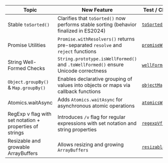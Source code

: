| Topic                                                   | New Feature                                                                            | Test / Class Example                                         | TC39                                                                                         |
|---------------------------------------------------------|----------------------------------------------------------------------------------------|--------------------------------------------------------------|----------------------------------------------------------------------------------------------|
| Stable `toSorted()`                                     | Clarifies that `toSorted()` now performs stable sorting (behavior finalized in ES2024) | [`toSortedStable`](features/toSortedStable.js)               | -                                                                                            |
| Promise Utilities                                       | `Promise.withResolvers()` returns pre-separated `resolve` and `reject` functions       | [`promiseWithResolvers`](features/promiseWithResolvers.js)   | [Promise.withResolvers](https://github.com/tc39/proposal-promise-with-resolvers)             |
| String Well-Formed Checks                               | `String.prototype.isWellFormed()` and `.toWellFormed()` ensure Unicode correctness     | [`wellFormedUnicode`](features/wellFormedUnicode.js)         | [Well-Formed Unicode Strings](https://github.com/tc39/proposal-is-usv-string)                |
| `Object.groupBy()` & `Map.groupBy()`                    | Enables declarative grouping of values into objects or maps via callback functions     | [`objectMapGroupBy`](features/objectMapGroupBy.js)           | [Array Grouping](https://github.com/tc39/proposal-array-grouping)                            |
| Atomics.waitAsync                                       | Adds `Atomics.waitAsync` for asynchronous atomic operations                            | [`atomicsWaitAsync`](features/atomicsWaitAsync.js)           | [Atomics.waitAsync](https://github.com/tc39/proposal-atomics-wait-async)                     |
| RegExp v flag with set notation + properties of strings | Introduces `/v` flag for regular expressions with set notation and string properties   | [`regexpVflag`](features/regexpVflag.js)                     | [RegExp v flag](https://github.com/tc39/proposal-regexp-v-flag)                              |
| Resizable and growable ArrayBuffers                     | Allows resizing and growing `ArrayBuffers`                                             | [`resizableArrayBuffers`](features/resizableArrayBuffers.js) | [Resizable and growable ArrayBuffers](https://github.com/tc39/proposal-resizablearraybuffer) |


